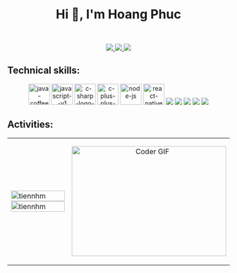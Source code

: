 
<h1 align="center">Hi 👋, I'm Hoang Phuc</h1>
<br />


<p align="center">
  <a href="https://www.facebook.com/hoangphuc.trinh.0201" alt="Facebook">
    <img src="https://img.icons8.com/fluent/48/000000/facebook-new.png" target="_blank" />
  </a> 
  <a href="https://github.com/phuc0201" alt="Github">
    <img src="https://img.icons8.com/fluent/48/000000/github.png"/>
  </a> 
  <a href="mailto:hoangphuc01022002@gmail.com" alt="Email">
    <img src="https://img.icons8.com/fluent/48/000000/mailing.png"/>
  </a>
</p>

## Technical skills:
<p align="center">
  <img width="48" height="48" src="https://img.icons8.com/fluency/48/java-coffee-cup-logo.png" alt="java-coffee-cup-logo"/>
  <img width="48" height="48" src="https://img.icons8.com/color/48/javascript--v1.png" alt="javascript--v1"/>
  <img width="48" height="48" src="https://img.icons8.com/color/48/c-sharp-logo-2.png" alt="c-sharp-logo-2"/>
  <img width="48" height="48" src="https://img.icons8.com/fluency/48/c-plus-plus-logo.png" alt="c-plus-plus-logo"/>
  <img width="48" height="48" src="https://img.icons8.com/fluency/48/node-js.png" alt="node-js"/>
  <img width="48" height="48" src="https://img.icons8.com/color/48/react-native.png" alt="react-native"/>
  <img src="https://img.icons8.com/color/48/000000/microsoft-sql-server.png"/>
  <img src="https://img.icons8.com/color/48/000000/mysql-logo.png"/>
  <img src="https://img.icons8.com/color/48/000000/mongodb.png"/>
  <img src="https://img.icons8.com/color/48/000000/git.png"/>
  <img src="https://img.icons8.com/color/48/000000/github-2.png"/>
</p>

## Activities:

<table style="width:100%;">
  <tr>
    <td>
      <img src="https://github-readme-stats.vercel.app/api/top-langs/?username=phuc0201&bg_color=FFFFFF00&text_color=179fa3&layout=compact&hide=CSS&langs_count=10&custom_title=Top%20ngôn%20ngữ%20được%20dùng" alt="tiennhm" width="100%"/>
      <img src="https://github-readme-stats.vercel.app/api?username=phuc0201&bg_color=FFFFFF00&text_color=179fa3&show_icons=true&count_private=true&include_all_commits=true&custom_title=Hoạt%20động%20trên%20Github" alt="tiennhm" width="100%"/>
    </td>
    <td>
      <p align="center"> 
        <img alt="Coder GIF" height=250 width=350 src="https://thumbs.gfycat.com/EvilNextDevilfish-small.gif" />
      </p>
    </td>
  </tr>
</table>

